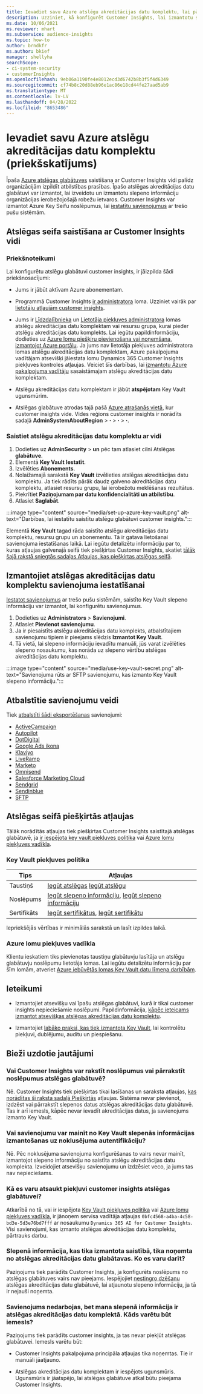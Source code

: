 ```yaml
---
title: Ievadiet savu Azure atslēgu akreditācijas datu komplektu, lai pārvaldītu slepeno informāciju
description: Uzziniet, kā konfigurēt Customer Insights, lai izmantotu savu Azure atslēgu akreditācijas datu komplektu.
ms.date: 10/06/2021
ms.reviewer: mhart
ms.subservice: audience-insights
ms.topic: how-to
author: brndkfr
ms.author: bkief
manager: shellyha
searchScope:
- ci-system-security
- customerInsights
ms.openlocfilehash: 9eb06a1190fe4e8012ecd3d6742b8b3f5f4d6349
ms.sourcegitcommit: cf74b8c20d88eb96e1ac86e18cd44fe27aad5ab9
ms.translationtype: MT
ms.contentlocale: lv-LV
ms.lasthandoff: 04/28/2022
ms.locfileid: "8653486"
---
```

# <a name="bring-your-own-azure-key-vault-preview"></a>Ievadiet savu Azure atslēgu akreditācijas datu komplektu (priekšskatījums)

Īpaša [Azure atslēgas glabātuves](/azure/key-vault/general/basic-concepts) saistīšana ar Customer Insights vidi palīdz organizācijām izpildīt atbilstības prasības.
Īpašo atslēgas akreditācijas datu glabātuvi var izmantot, lai izveidotu un izmantotu slepeno informāciju organizācijas ierobežojošajā robežu ietvaros. Customer Insights var izmantot Azure Key Seifu noslēpumus, lai [iestatītu savienojumus](connections.md) ar trešo pušu sistēmām.

## <a name="link-the-key-vault-to-the-customer-insights-environment"></a>Atslēgas seifa saistīšana ar Customer Insights vidi

### <a name="prerequisites"></a>Priekšnoteikumi

Lai konfigurētu atslēgu glabātuvi customer insights, ir jāizpilda šādi priekšnosacījumi:

- Jums ir jābūt aktīvam Azure abonementam.

- Programmā Customer Insights [ir administratora](permissions.md#admin) loma. Uzziniet vairāk par [lietotāju atļaujām customer insights](permissions.md#assign-roles-and-permissions).

- Jums ir [Līdzdalībnieka](/azure/role-based-access-control/built-in-roles#contributor) un [Lietotāja piekļuves administratora](/azure/role-based-access-control/built-in-roles#user-access-administrator) lomas atslēgu akreditācijas datu komplektam vai resursu grupa, kurai pieder atslēgu akreditācijas datu komplekts. Lai iegūtu papildinformāciju, dodieties uz [Azure lomu piešķiru pievienošana vai noņemšana, izmantojot Azure portālu](/azure/role-based-access-control/role-assignments-portal). Ja jums nav lietotāja piekļuves administratora lomas atslēgu akreditācijas datu komplektam, Azure pakalpojuma vadītājam atsevišķi jāiestata lomu Dynamics 365 Customer Insights piekļuves kontroles atļaujas. Veiciet šīs darbības, lai [izmantotu Azure pakalpojuma vadītāju](connect-service-principal.md) sasaistāmajam atslēgu akreditācijas datu komplektam.

- Atslēgu akreditācijas datu komplektam ir jābūt **atspējotam** Key Vault ugunsmūrim.

- Atslēgas glabātuve atrodas tajā pašā [Azure atrašanās vietā](https://azure.microsoft.com/global-infrastructure/geographies/#overview), kur customer insights vide. Vides reģions customer insights ir norādīts sadaļā **AdminSystemAboutRegion** > **·** > **·** > **·**.

### <a name="link-a-key-vault-to-the-environment"></a>Saistiet atslēgu akreditācijas datu komplektu ar vidi

1. Dodieties uz **AdminSecurity** > **un** pēc tam atlasiet cilni Atslēgas **glabātuve**.
1. Elementā **Key Vault** **Iestatīt**.
1. Izvēlēties **Abonements**.
1. Nolaižamajā sarakstā **Key Vault** izvēlieties atslēgas akreditācijas datu komplektu. Ja tiek rādīts pārāk daudz galveno akreditācijas datu komplektu, atlasiet resursu grupu, lai ierobežotu meklēšanas rezultātus.
1. Piekrītiet **Paziņojumam par datu konfidencialitāti un atbilstību**.
1. Atlasiet **Saglabāt**.

:::image type="content" source="media/set-up-azure-key-vault.png" alt-text="Darbības, lai iestatītu saistītu atslēgu glabātuvi customer insights.":::

Elementā **Key Vault** tagad rāda saistīto atslēgu akreditācijas datu komplektu, resursu grupu un abonementu. Tā ir gatava lietošanai savienojuma iestatīšanas laikā.
Lai iegūtu detalizētu informāciju par to, kuras atļaujas galvenajā seifā tiek piešķirtas Customer Insights, skatiet [tālāk šajā rakstā sniegtās sadaļas Atļaujas, kas piešķirtas atslēgas seifā](#permissions-granted-on-the-key-vault).

## <a name="use-the-key-vault-in-the-connection-setup"></a>Izmantojiet atslēgas akreditācijas datu komplektu savienojuma iestatīšanai

[Iestatot savienojumus](connections.md) ar trešo pušu sistēmām, saistīto Key Vault slepeno informāciju var izmantot, lai konfigurētu savienojumus.

1. Dodieties uz **Administrators** > **Savienojumi**.
1. Atlasiet **Pievienot savienojumu**.
1. Ja ir piesaistīts atslēgu akreditācijas datu komplekts, atbalstītajiem savienojumu tipiem ir pieejams slēdzis **Izmantot Key Vault**.
1. Tā vietā, lai slepeno informāciju ievadītu manuāli, jūs varat izvēlēties slepeno nosaukumu, kas norāda uz slepeno vērtību atslēgas akreditācijas datu komplektu.

:::image type="content" source="media/use-key-vault-secret.png" alt-text="Savienojuma rūts ar SFTP savienojumu, kas izmanto Key Vault slepeno informāciju.":::

## <a name="supported-connection-types"></a>Atbalstītie savienojumu veidi

Tiek [atbalstīti šādi eksportēšanas](export-destinations.md) savienojumi:

* [ActiveCampaign](export-active-campaign.md)
* [Autopilot](export-autopilot.md)
* [DotDigital](export-dotdigital.md)
* [Google Ads ikona](export-google-ads.md)
* [Klaviyo](export-klaviyo.md)
* [LiveRamp](export-liveramp.md)
* [Marketo](export-marketo.md)
* [Omnisend](export-omnisend.md)
* [Salesforce Marketing Cloud](export-salesforce.md)
* [Sendgrid](export-sendgrid.md)
* [Sendinblue](export-sendinblue.md)
* [SFTP](export-sftp.md)

## <a name="permissions-granted-on-the-key-vault"></a>Atslēgas seifā piešķirtās atļaujas

Tālāk norādītās atļaujas tiek piešķirtas Customer Insights saistītajā atslēgas glabātuvē, ja [ir iespējota key vault piekļuves politika](/azure/key-vault/general/assign-access-policy?tabs=azure-portal) vai [Azure lomu piekļuves vadīkla](/azure/key-vault/general/rbac-guide?tabs=azure-cli).

### <a name="key-vault-access-policy"></a>Key Vault piekļuves politika

| Tips        | Atļaujas          |
| ----------- | -------------------- |
| Taustiņš         | [Iegūt atslēgas](/rest/api/keyvault/get-keys) [Iegūt atslēgu](/rest/api/keyvault/get-key)                                 |
| Noslēpums      | [Iegūt slepeno informāciju](/rest/api/keyvault/get-secrets), [Iegūt slepeno informāciju](/rest/api/keyvault/get-secret)                     |
| Sertifikāts | [Iegūt sertifikātus](/rest/api/keyvault/get-certificates), [Iegūt sertifikātu](/rest/api/keyvault/get-certificate) |

Iepriekšējās vērtības ir minimālās sarakstā un lasīt izpildes laikā.

### <a name="azure-role-based-access-control"></a>Azure lomu piekļuves vadīkla

Klientu ieskatiem tiks pievienotas taustiņu glabātuvju lasītāja un atslēgu glabātuvju noslēpumu lietotāja lomas. Lai iegūtu detalizētu informāciju par šīm lomām, atveriet [Azure iebūvētās lomas Key Vault datu līmeņa darbībām](/azure/key-vault/general/rbac-guide?tabs=azure-cli).

## <a name="recommendations"></a>Ieteikumi

- Izmantojiet atsevišķu vai īpašu atslēgas glabātuvi, kurā ir tikai customer insights nepieciešamie noslēpumi. Papildinformācija, [kāpēc ieteicams izmantot atsevišķas atslēgas akreditācijas datu komplektu](/azure/key-vault/general/best-practices#why-we-recommend-separate-key-vaults).

- Izmantojiet [labāko praksi, kas tiek izmantota Key Vault](/azure/key-vault/general/best-practices#turn-on-logging), lai kontrolētu piekļuvi, dublējumu, auditu un piespiešanu.

## <a name="frequently-asked-questions"></a>Bieži uzdotie jautājumi

### <a name="can-customer-insights-write-secrets-or-overwrite-secrets-into-the-key-vault"></a>Vai Customer Insights var rakstīt noslēpumus vai pārrakstīt noslēpumus atslēgas glabātuvē?

Nē. Customer Insights tiek piešķirtas tikai lasīšanas un saraksta atļaujas, [kas norādītas šī raksta sadaļā Piešķirtās](#permissions-granted-on-the-key-vault) atļaujas. Sistēma nevar pievienot, izdzēst vai pārrakstīt slepenos datus atslēgas akreditācijas datu glabātuvē. Tas ir arī iemesls, kāpēc nevar ievadīt akreditācijas datus, ja savienojums izmanto Key Vault.

### <a name="can-i-change-a-connection-from-using-key-vault-secrets-to-default-authentication"></a>Vai savienojumu var mainīt no Key Vault slepenās informācijas izmantošanas uz noklusējuma autentifikāciju?

Nē. Pēc noklusējuma savienojuma konfigurēšanas to vairs nevar mainīt, izmantojot slepeno informāciju no saistīta atslēgu akreditācijas datu komplekta. Izveidojiet atsevišķu savienojumu un izdzēsiet veco, ja jums tas nav nepieciešams.

### <a name="how-can-i-revoke-access-to-a-key-vault-for-customer-insights"></a>Kā es varu atsaukt piekļuvi customer insights atslēgas glabātuvei?

Atkarībā no tā, vai ir iespējota [Key Vault piekļuves politika](/azure/key-vault/general/assign-access-policy?tabs=azure-portal) vai [Azure lomu piekļuves vadīkla](/azure/key-vault/general/rbac-guide?tabs=azure-cli), ir jānoņem servisa vadītāja atļaujas `0bfc4568-a4ba-4c58-bd3e-5d3e76bd7fff` ar nosaukumu `Dynamics 365 AI for Customer Insights`. Visi savienojumi, kas izmanto atslēgas akreditācijas datu komplektu, pārtrauks darbu.

### <a name="a-secret-thats-used-in-a-connection-got-removed-from-the-key-vault-what-can-i-do"></a>Slepenā informācija, kas tika izmantota saistībā, tika noņemta no atslēgas akreditācijas datu glabātavas. Ko es varu darīt?

Paziņojums tiek parādīts Customer Insights, ja konfigurēts noslēpums no atslēgas glabātuves vairs nav pieejams. Iespējojiet [nestingro dzēšanu](/azure/key-vault/general/soft-delete-overview) atslēgas akreditācijas datu glabātuvē, lai atjaunotu slepeno informāciju, ja tā ir nejauši noņemta.

### <a name="a-connection-doesnt-work-but-my-secret-is-in-the-key-vault-what-might-be-the-cause"></a>Savienojums nedarbojas, bet mana slepenā informācija ir atslēgas akreditācijas datu komplektā. Kāds varētu būt iemesls?

Paziņojums tiek parādīts customer insights, ja tas nevar piekļūt atslēgas glabātuvei. Iemesls varētu būt:

- Customer Insights pakalpojuma principāla atļaujas tika noņemtas. Tie ir manuāli jāatjauno.

- Atslēgas akreditācijas datu komplektam ir iespējots ugunsmūris. Ugunsmūris ir jāatspējo, lai atslēgas glabātuve atkal būtu pieejama Customer Insights.
